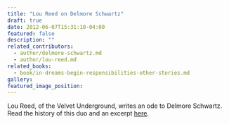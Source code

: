 ```yaml
---
title: "Lou Reed on Delmore Schwartz"
draft: true
date: 2012-06-07T15:31:10-04:00
featured: false
description: ""
related_contributors:
  - author/delmore-schwartz.md
  - author/lou-reed.md
related_books:
  - book/in-dreams-begin-responsibilities-other-stories.md
gallery:
featured_image_position: 
---
```


Lou Reed, of the Velvet Underground, writes an ode to Delmore Schwartz. Read the history of this duo and an excerpt [here](http://latimesblogs.latimes.com/jacketcopy/2012/06/poetry-magazine-gets-a-little-rock-n-roll-with-lou-reed.html). 

